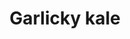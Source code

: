 ---
index: 9
title: Garlicky kale
product: kale
book: Chez Panisse Café cookbook
page: 39
dish: aside
tags:
-
sub:
-
fresh:
  - item:
    quantity:
    unit:
stock:
  - item:
    quantity:
    unit:
basic:
-
directions:
-
info:
source:
    title:
    url: 
---